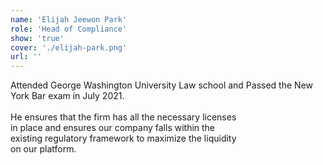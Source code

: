 ```yaml
---
name: 'Elijah Jeewon Park'
role: 'Head of Compliance'
show: 'true'
cover: './elijah-park.png'
url: ''
---
```


Attended George Washington University Law school and Passed the New York Bar exam in July 2021.
<br />
<br />
He ensures that the firm has all the necessary licenses <br /> in place and ensures our
company falls within the <br /> existing regulatory framework
to maximize the liquidity <br /> on our platform.
